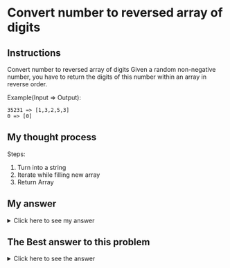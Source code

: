 # Convert number to reversed array of digits
## Instructions

Convert number to reversed array of digits
Given a random non-negative number, you have to return the digits of this number within an array in reverse order.

Example(Input => Output):
```
35231 => [1,3,2,5,3]
0 => [0]
```
## My thought process
Steps:
  1. Turn into a string
  2. Iterate while filling new array
  3. Return Array

## My answer

<details> 
  <summary>Click here to see my answer</summary>

    public class Kata {
      public static int[] digitize(long n) {
        String number = n + "";     
        int [] arr = new int [number.length()];
        int j = number.length()-1;
        for(int i = 0; i < number.length(); i++){
          arr[i] = Character.getNumericValue(number.charAt(j));
          j--;
        }
        return arr;
      }
    }

</details>

## The Best answer to this problem

<details> 
  <summary>Click here to see the answer</summary>

    public class Kata {
      public static int[] digitize(long n) {
            return new StringBuilder().append(n)
                                      .reverse()
                                      .chars()
                                      .map(Character::getNumericValue)
                                      .toArray();
      }
    }
    //by SithFire
    
</details>
